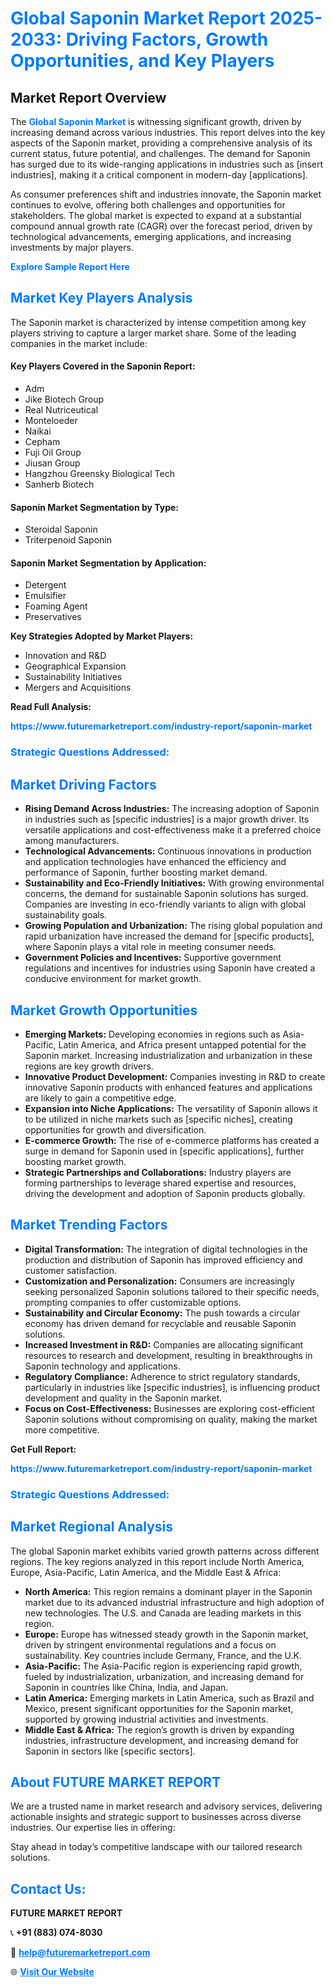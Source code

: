 <h1 style="color: #007BFF;">Global Saponin Market Report 2025-2033: Driving Factors, Growth Opportunities, and Key Players</h1>

<section id="overview">
<h2>Market Report Overview</h2>
<p>The <a href="https://www.futuremarketreport.com/industry-report/saponin-market" style="color: #007BFF; text-decoration: none;"><strong>Global Saponin Market</strong></a> is witnessing significant growth, driven by increasing demand across various industries. This report delves into the key aspects of the Saponin market, providing a comprehensive analysis of its current status, future potential, and challenges. The demand for Saponin has surged due to its wide-ranging applications in industries such as [insert industries], making it a critical component in modern-day [applications].</p>
<p>As consumer preferences shift and industries innovate, the Saponin market continues to evolve, offering both challenges and opportunities for stakeholders. The global market is expected to expand at a substantial compound annual growth rate (CAGR) over the forecast period, driven by technological advancements, emerging applications, and increasing investments by major players.</p>
</section>

<section id="overview">
<p><a href="https://www.futuremarketreport.com/request-sample/reportId=29599" style="color: #007BFF; text-decoration: none;"><strong>Explore Sample Report Here</strong></a></p>
</section>

<section id="key-players">
<h2 style="color: #007BFF;">Market Key Players Analysis</h2>
<p>The Saponin market is characterized by intense competition among key players striving to capture a larger market share. Some of the leading companies in the market include:</p>
<h4>Key Players Covered in the Saponin Report:</h4>
<ul><li>Adm</li><li>Jike Biotech Group</li><li>Real Nutriceutical</li><li>Monteloeder</li><li>Naikai</li><li>Cepham</li><li>Fuji Oil Group</li><li>Jiusan Group</li><li>Hangzhou Greensky Biological Tech</li><li>Sanherb Biotech</li></ul>
<h4>Saponin Market Segmentation by Type:</h4>
<ul><li>Steroidal Saponin</li><li>Triterpenoid Saponin</li></ul>

<h4>Saponin Market Segmentation by Application:</h4>
<ul><li>Detergent</li><li>Emulsifier</li><li>Foaming Agent</li><li>Preservatives</li></ul>
<p><strong>Key Strategies Adopted by Market Players:</strong></p>
<ul>
<li>Innovation and R&D</li>
<li>Geographical Expansion</li>
<li>Sustainability Initiatives</li>
<li>Mergers and Acquisitions</li>
</ul>
</section>

<section>
<p><strong>Read Full Analysis: </strong></p><a href="https://www.futuremarketreport.com/industry-report/saponin-market" style="color: #007BFF; text-decoration: none;"><strong>https://www.futuremarketreport.com/industry-report/saponin-market</strong></a>
<h3 style="color: #007BFF;">Strategic Questions Addressed:</h3>
</section>

<section id="driving-factors">
<h2 style="color: #007BFF;">Market Driving Factors</h2>
<ul>
<li><strong>Rising Demand Across Industries:</strong> The increasing adoption of Saponin in industries such as [specific industries] is a major growth driver. Its versatile applications and cost-effectiveness make it a preferred choice among manufacturers.</li>
<li><strong>Technological Advancements:</strong> Continuous innovations in production and application technologies have enhanced the efficiency and performance of Saponin, further boosting market demand.</li>
<li><strong>Sustainability and Eco-Friendly Initiatives:</strong> With growing environmental concerns, the demand for sustainable Saponin solutions has surged. Companies are investing in eco-friendly variants to align with global sustainability goals.</li>
<li><strong>Growing Population and Urbanization:</strong> The rising global population and rapid urbanization have increased the demand for [specific products], where Saponin plays a vital role in meeting consumer needs.</li>
<li><strong>Government Policies and Incentives:</strong> Supportive government regulations and incentives for industries using Saponin have created a conducive environment for market growth.</li>
</ul>
</section>

<section id="growth-opportunities">
<h2 style="color: #007BFF;">Market Growth Opportunities</h2>
<ul>
<li><strong>Emerging Markets:</strong> Developing economies in regions such as Asia-Pacific, Latin America, and Africa present untapped potential for the Saponin market. Increasing industrialization and urbanization in these regions are key growth drivers.</li>
<li><strong>Innovative Product Development:</strong> Companies investing in R&D to create innovative Saponin products with enhanced features and applications are likely to gain a competitive edge.</li>
<li><strong>Expansion into Niche Applications:</strong> The versatility of Saponin allows it to be utilized in niche markets such as [specific niches], creating opportunities for growth and diversification.</li>
<li><strong>E-commerce Growth:</strong> The rise of e-commerce platforms has created a surge in demand for Saponin used in [specific applications], further boosting market growth.</li>
<li><strong>Strategic Partnerships and Collaborations:</strong> Industry players are forming partnerships to leverage shared expertise and resources, driving the development and adoption of Saponin products globally.</li>
</ul>
</section>

<section id="trending-factors">
<h2 style="color: #007BFF;">Market Trending Factors</h2>
<ul>
<li><strong>Digital Transformation:</strong> The integration of digital technologies in the production and distribution of Saponin has improved efficiency and customer satisfaction.</li>
<li><strong>Customization and Personalization:</strong> Consumers are increasingly seeking personalized Saponin solutions tailored to their specific needs, prompting companies to offer customizable options.</li>
<li><strong>Sustainability and Circular Economy:</strong> The push towards a circular economy has driven demand for recyclable and reusable Saponin solutions.</li>
<li><strong>Increased Investment in R&D:</strong> Companies are allocating significant resources to research and development, resulting in breakthroughs in Saponin technology and applications.</li>
<li><strong>Regulatory Compliance:</strong> Adherence to strict regulatory standards, particularly in industries like [specific industries], is influencing product development and quality in the Saponin market.</li>
<li><strong>Focus on Cost-Effectiveness:</strong> Businesses are exploring cost-efficient Saponin solutions without compromising on quality, making the market more competitive.</li>
</ul>
</section>

<section>
<p><strong>Get Full Report: </strong></p><a href="https://www.futuremarketreport.com/industry-report/saponin-market" style="color: #007BFF; text-decoration: none;"><strong>https://www.futuremarketreport.com/industry-report/saponin-market</strong></a>
<h3 style="color: #007BFF;">Strategic Questions Addressed:</h3>
</section>


<section id="regional-analysis">
<h2 style="color: #007BFF;">Market Regional Analysis</h2>
<p>The global Saponin market exhibits varied growth patterns across different regions. The key regions analyzed in this report include North America, Europe, Asia-Pacific, Latin America, and the Middle East & Africa:</p>
<ul>
<li><strong>North America:</strong> This region remains a dominant player in the Saponin market due to its advanced industrial infrastructure and high adoption of new technologies. The U.S. and Canada are leading markets in this region.</li>
<li><strong>Europe:</strong> Europe has witnessed steady growth in the Saponin market, driven by stringent environmental regulations and a focus on sustainability. Key countries include Germany, France, and the U.K.</li>
<li><strong>Asia-Pacific:</strong> The Asia-Pacific region is experiencing rapid growth, fueled by industrialization, urbanization, and increasing demand for Saponin in countries like China, India, and Japan.</li>
<li><strong>Latin America:</strong> Emerging markets in Latin America, such as Brazil and Mexico, present significant opportunities for the Saponin market, supported by growing industrial activities and investments.</li>
<li><strong>Middle East & Africa:</strong> The region’s growth is driven by expanding industries, infrastructure development, and increasing demand for Saponin in sectors like [specific sectors].</li>
</ul>
</section>

<footer>
<h2 style="color: #007BFF;">About FUTURE MARKET REPORT</h2>
<p>We are a trusted name in market research and advisory services, delivering actionable insights and strategic support to businesses across diverse industries. Our expertise lies in offering:</p>

<p>Stay ahead in today’s competitive landscape with our tailored research solutions.</p>

<h2 style="color: #007BFF;">Contact Us:</h2>
<p><strong>FUTURE MARKET REPORT</strong></p>
<p>📞 <strong>+91 (883) 074-8030</strong></p>
<p>📧 <strong><a href="mailto:help@futuremarketreport.com" style="color: #007BFF;">help@futuremarketreport.com</a></strong></p>
<p>🌐 <strong><a href="https://www.futuremarketreport.com/" style="color: #007BFF;">Visit Our Website</a></strong></p>
</footer>